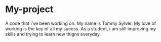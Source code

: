 # My-project
A code that i've been working on.
My name is Tommy Sylver.
My love of working is the key of all my sucess. As a student, i am still improving my skills and trying to learn new thigns everyday. 
